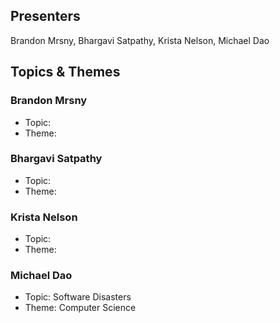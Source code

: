 ## Presenters

Brandon Mrsny, Bhargavi Satpathy, Krista Nelson, Michael Dao

## Topics & Themes

### Brandon Mrsny

* Topic:
* Theme:

### Bhargavi Satpathy

* Topic:
* Theme:

### Krista Nelson

* Topic:
* Theme:

### Michael Dao

* Topic: Software Disasters
* Theme: Computer Science
